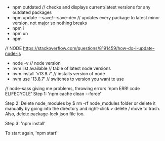 - npm outdated // checks and displays current/latest versions for any outdated packages
- npm update --save/--save-dev // updates every package to latest minor version, not major so nothing breaks
- npm i <package>
- npm un <package>
- npm

// NODE
https://stackoverflow.com/questions/8191459/how-do-i-update-node-js

- node -v // node version
- nvm list available // table of latest node versions
- nvm install 'v13.8.7' // installs version of node
- nvm use '13.8.7' // switches to version you want to use

// node-sass giving me problems, throwing errors 'npm ERR! code ELIFECYCLE'
Step 1: 'npm cache clean --force'

Step 2: Delete node_modules by \$ rm -rf node_modules folder or delete it manually by going into the directory and right-click > delete / move to trash. Also, delete package-lock.json file too.

Step 3: 'npm install'

To start again, 'npm start'
